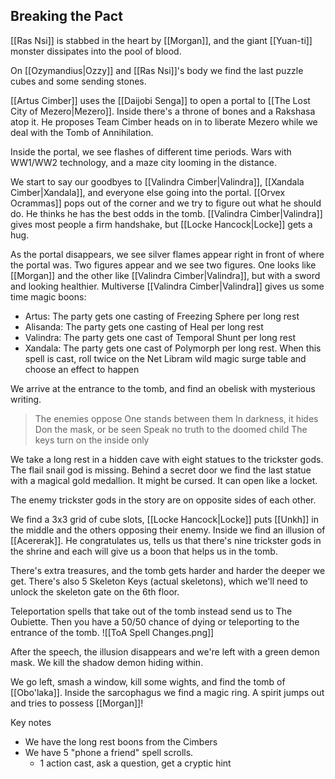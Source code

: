 ## Breaking the Pact
[[Ras Nsi]] is stabbed in the heart by [[Morgan]], and the giant [[Yuan-ti]] monster dissipates into the pool of blood.

On [[Ozymandius|Ozzy]] and [[Ras Nsi]]'s body we find the last puzzle cubes and some sending stones.

[[Artus Cimber]] uses the [[Daijobi Senga]] to open a portal to [[The Lost City of Mezero|Mezero]]. Inside there's a throne of bones and a Rakshasa atop it. He proposes Team Cimber heads on in to liberate Mezero while we deal with the Tomb of Annihilation.

Inside the portal, we see flashes of different time periods. Wars with WW1/WW2 technology, and a maze city looming in the distance.

We start to say our goodbyes to [[Valindra Cimber|Valindra]], [[Xandala Cimber|Xandala]], and everyone else going into the portal. [[Orvex Ocrammas]] pops out of the corner and we try to figure out what he should do. He thinks he has the best odds in the tomb. [[Valindra Cimber|Valindra]] gives most people a firm handshake, but [[Locke Hancock|Locke]] gets a hug.

As the portal disappears, we see silver flames appear right in front of where the portal was. Two figures appear and we see two figures. One looks like [[Morgan]] and the other like [[Valindra Cimber|Valindra]], but with a sword and looking healthier. Multiverse [[Valindra Cimber|Valindra]] gives us some time magic boons:
- Artus: The party gets one casting of Freezing Sphere per long rest
- Alisanda: The party gets one casting of Heal per long rest
- Valindra: The party gets one cast of Temporal Shunt per long rest
- Xandala: The party gets one cast of Polymorph per long rest. When this spell is cast, roll twice on the Net Libram wild magic surge table and choose an effect to happen

We arrive at the entrance to the tomb, and find an obelisk with mysterious writing.

> The enemies oppose
> One stands between them
> In darkness, it hides
> Don the mask, or be seen
> Speak no truth to the doomed child
> The keys turn on the inside only

We take a long rest in a hidden cave with eight statues to the trickster gods. The flail snail god is missing. Behind a secret door we find the last statue with a magical gold medallion. It might be cursed. It can open like a locket.

The enemy trickster gods in the story are on opposite sides of each other.

We find a 3x3 grid of cube slots, [[Locke Hancock|Locke]] puts [[Unkh]] in the middle and the others opposing their enemy. Inside we find an illusion of [[Acererak]]. He congratulates us, tells us that there's nine trickster gods in the shrine and each will give us a boon that helps us in the tomb.

There's extra treasures, and the tomb gets harder and harder the deeper we get. There's also 5 Skeleton Keys (actual skeletons), which we'll need to unlock the skeleton gate on the 6th floor.

Teleportation spells that take out of the tomb instead send us to The Oubiette. Then you have a 50/50 chance of dying or teleporting to the entrance of the tomb.
![[ToA Spell Changes.png]]

After the speech, the illusion disappears and we're left with a green demon mask. We kill the shadow demon hiding within.

We go left, smash a window, kill some wights, and find the tomb of [[Obo'laka]]. Inside the sarcophagus we find a magic ring. A spirit jumps out and tries to possess [[Morgan]]!

Key notes
- We have the long rest boons from the Cimbers
- We have 5 "phone a friend" spell scrolls.
	- 1 action cast, ask a question, get a cryptic hint
